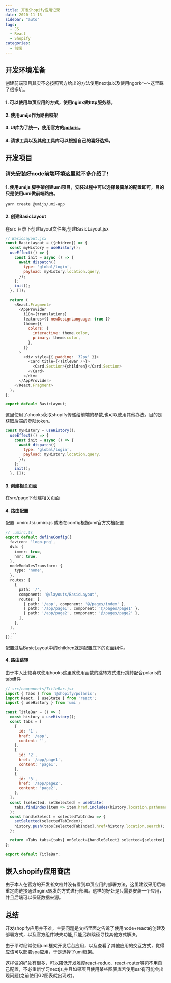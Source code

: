 ```yaml
---
title: 开发Shopify应用记录
date: 2020-11-13
sidebar: "auto"
tags:
  - JS
  - React
  - Shopify
categories:
  - 前端
---
```


<!-- more -->
## 开发环境准备

创建前端项目其实不必按照官方给出的方法使用nextjs以及使用ngork～～这里踩了很多坑。  

#### 1. 可以使用单页应用的方式，使用nginx做http服务器。 
#### 2. 使用umijs作为路由框架  
#### 3. UI库为了统一，使用官方的[polaris](https://polaris.shopify.com/)。  
#### 4. 请求工具以及其他工具库可以根据自己的喜好选择。  

## 开发项目
### 请先安装好node前端环境这里就不多介绍了!

#### 1. 使用umijs 脚手架创建umi项目，安装过程中可以选择最简单的配置即可，目的只是使用umi做前端路由。  
`yarn create @umijs/umi-app`

#### 2. 创建BasicLayout
在src 目录下创建layout文件夹,创建BasicLayout.jsx

```javascript
// BasicLayout.jsx
const BasicLayout = ({chidren}) => {
  const myHistory = useHistory();
  useEffect(() => {
    const init = async () => {
      await dispatch({
        type: 'global/login',
        payload: myHistory.location.query,
      });
    };
    init();
  }, []);

  return (
    <React.Fragment>
      <AppProvider
        i18n={translations}
        features={{ newDesignLanguage: true }}
        theme={{
          colors: {
            interactive: theme.color,
            primary: theme.color,
          },
        }}
      >
        <div style={{ padding: '32px' }}>
          <Card title={<TitleBar />}>
            <Card.Section>{children}</Card.Section>
          </Card>
        </div>
      </AppProvider>
    </React.Fragment>
  );
};

export default BasicLayout;

```
这里使用了ahooks获取shopify传递给前端的参数,也可以使用其他办法。目的是获取后端的登陆token。
```javascript
const myHistory = useHistory();
  useEffect(() => {
    const init = async () => {
      await dispatch({
        type: 'global/login',
        payload: myHistory.location.query,
      });
    };
    init();
  }, []);
```

#### 3. 创建相关页面
在src/page下创建相关页面

#### 4. 路由配置
配置 .umirc.ts/.umirc.js 或者在config根据umi官方文档配置

```typescript
// .umirc.ts
export default defineConfig({
  favicon: 'logo.png',
  dva: {
    immer: true,
    hmr: true,
  },
  nodeModulesTransform: {
    type: 'none',
  },
  routes: [
    {
      path: '/',
      component: '@/layouts/BasicLayout',
      routes: [
        { path: '/app', component: '@/pages/index' },
        { path: '/app/page1', component: '@/pages/page1' },
        { path: '/app/page2', component: '@/pages/page2' },
      ],
    },
  ],
  ...
});

```
配置过后BasicLayout中的children就是配置底下的页面组件。
#### 4. 路由跳转
由于本人比较喜欢使用hooks这里就使用函数的跳转方式进行跳转配合polaris的tab组件
```javascript
// src/components/TitleBar.jsx
import { Tabs } from '@shopify/polaris';
import React, { useState } from 'react';
import { useHistory } from 'umi';

const TitleBar = () => {
  const history = useHistory();
  const tabs = [
    {
      id: '1',
      href: '/app',
      content: '',
    },
    {
      id: '2',
      href: '/app/page1',
      content: 'page1',
    },
    {
      id: '3',
      href: '/app/page2',
      content: 'page2',
    },
  ];
  const [selected, setSelected] = useState(
    tabs.findIndex(item => item.href.includes(history.location.pathname)),
  );
  const handleSelect = selectedTabIndex => {
    setSelected(selectedTabIndex);
    history.push(tabs[selectedTabIndex].href+history.location.search);
  };

  return <Tabs tabs={tabs} onSelect={handleSelect} selected={selected} />;
};

export default TitleBar;

```

## 嵌入shopify应用商店
由于本人在官方的开发者文档并没有看到单页应用的部署方法，这里建议采用后端重定向链接通过nginx转发的方式进行部署。这样的好处是只需要安装一个应用，并且后端可以保证数据来源。

## 总结
开发shopify应用并不难，主要问题是文档里面之告诉了使用node+react的创建及部署方式，以及官方组件缺失功能,只能另辟蹊径寻找其他方式解决。

由于平时经常使用umi框架开发后台应用，以及查看了其他应用的交互方式，觉得应该可以部署spa应用，于是选择了umi框架。

这样做的好处有很多，可以降低开发难度react-redux、react-router等包不用自己配置，不必重新学习nextjs,并且如果项目使用某些图表库若使用ssr有可能会出现问题(之前使用G2图表就出现过)。